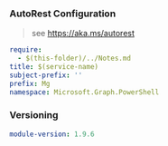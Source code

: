 ### AutoRest Configuration

> see https://aka.ms/autorest

``` yaml
require:
  - $(this-folder)/../Notes.md
title: $(service-name)
subject-prefix: ''
prefix: Mg
namespace: Microsoft.Graph.PowerShell
```

### Versioning

``` yaml
module-version: 1.9.6
```
